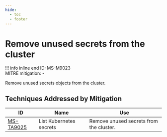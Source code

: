 ```yaml
---
hide:
  - toc
  - footer
---
```


# Remove unused secrets from the cluster

!!! info inline end
    ID: MS-M9023<br>
    MITRE mitigation: -


Remove unused secrets objects from the cluster.


## Techniques Addressed by Mitigation

|ID|Name|Use|
|--|----------|-----------|
|[MS-TA9025](../techniques/List%20K8S%20secrets.md)|List Kubernetes secrets|Remove unused secrets from the cluster.|
